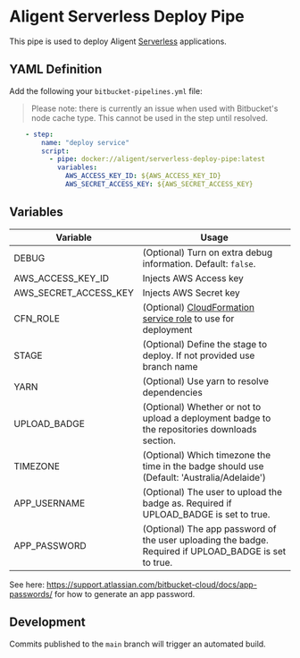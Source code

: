 # Aligent Serverless Deploy Pipe

This pipe is used to deploy Aligent [Serverless](https://www.serverless.com/) applications.

## YAML Definition

Add the following your `bitbucket-pipelines.yml` file:
> Please note: there is currently an issue when used with Bitbucket's node cache type. This cannot be used in the step until resolved.

```yaml
    - step:
        name: "deploy service"
        script:
          - pipe: docker://aligent/serverless-deploy-pipe:latest
            variables:
              AWS_ACCESS_KEY_ID: ${AWS_ACCESS_KEY_ID}
              AWS_SECRET_ACCESS_KEY: ${AWS_SECRET_ACCESS_KEY}

```
## Variables

| Variable              | Usage                                                                                                                                                     |
|-----------------------|-----------------------------------------------------------------------------------------------------------------------------------------------------------|
| DEBUG                 | (Optional) Turn on extra debug information. Default: `false`.                                                                                             |
| AWS_ACCESS_KEY_ID     | Injects AWS Access key                                                                                                                                    |
| AWS_SECRET_ACCESS_KEY | Injects AWS Secret key                                                                                                                                    |
| CFN_ROLE              | (Optional) [CloudFormation service role](https://docs.aws.amazon.com/AWSCloudFormation/latest/UserGuide/using-iam-servicerole.html) to use for deployment |
| STAGE                 | (Optional) Define the stage to deploy. If not provided use branch name                                                                                    |
| YARN                  | (Optional) Use yarn to resolve dependencies                                                                                                               |
| UPLOAD_BADGE          | (Optional) Whether or not to upload a deployment badge to the repositories downloads section.                                                             |
| TIMEZONE              | (Optional) Which timezone the time in the badge should use (Default: 'Australia/Adelaide')                                                                |
| APP_USERNAME          | (Optional) The user to upload the badge as. Required if UPLOAD_BADGE is set to true.                                                                      |
| APP_PASSWORD          | (Optional) The app password of the user uploading the badge. Required if UPLOAD_BADGE is set to true.                                                     |

See here: https://support.atlassian.com/bitbucket-cloud/docs/app-passwords/ for how to generate an app password.

## Development

Commits published to the `main` branch  will trigger an automated build.
